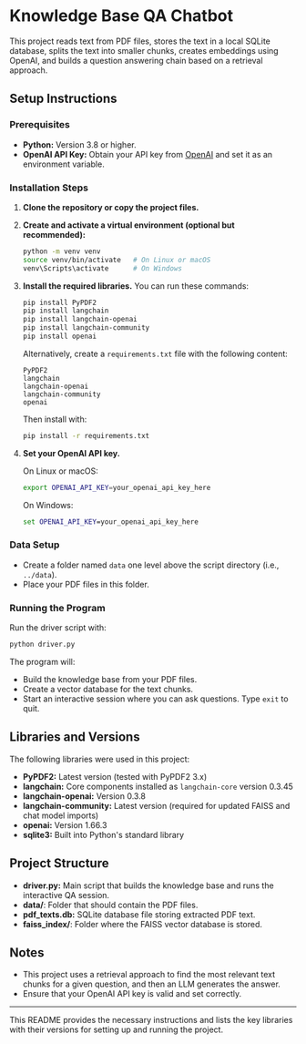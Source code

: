 # Knowledge Base QA Chatbot

This project reads text from PDF files, stores the text in a local SQLite database, splits the text into smaller chunks, creates embeddings using OpenAI, and builds a question answering chain based on a retrieval approach.

## Setup Instructions

### Prerequisites

- **Python:** Version 3.8 or higher.
- **OpenAI API Key:** Obtain your API key from [OpenAI](https://openai.com/) and set it as an environment variable.

### Installation Steps

1. **Clone the repository or copy the project files.**

2. **Create and activate a virtual environment (optional but recommended):**

   ```bash
   python -m venv venv
   source venv/bin/activate   # On Linux or macOS
   venv\Scripts\activate      # On Windows
   ```

3. **Install the required libraries.** You can run these commands:

   ```bash
   pip install PyPDF2
   pip install langchain
   pip install langchain-openai
   pip install langchain-community
   pip install openai
   ```

   Alternatively, create a `requirements.txt` file with the following content:

   ```
   PyPDF2
   langchain
   langchain-openai
   langchain-community
   openai
   ```

   Then install with:

   ```bash
   pip install -r requirements.txt
   ```

4. **Set your OpenAI API key.**

   On Linux or macOS:

   ```bash
   export OPENAI_API_KEY=your_openai_api_key_here
   ```

   On Windows:

   ```cmd
   set OPENAI_API_KEY=your_openai_api_key_here
   ```

### Data Setup

- Create a folder named `data` one level above the script directory (i.e., `../data`).
- Place your PDF files in this folder.

### Running the Program

Run the driver script with:

```bash
python driver.py
```

The program will:
- Build the knowledge base from your PDF files.
- Create a vector database for the text chunks.
- Start an interactive session where you can ask questions. Type `exit` to quit.

## Libraries and Versions

The following libraries were used in this project:

- **PyPDF2:** Latest version (tested with PyPDF2 3.x)
- **langchain:** Core components installed as `langchain-core` version 0.3.45
- **langchain-openai:** Version 0.3.8
- **langchain-community:** Latest version (required for updated FAISS and chat model imports)
- **openai:** Version 1.66.3
- **sqlite3:** Built into Python's standard library

## Project Structure

- **driver.py:** Main script that builds the knowledge base and runs the interactive QA session.
- **data/**: Folder that should contain the PDF files.
- **pdf_texts.db:** SQLite database file storing extracted PDF text.
- **faiss_index/**: Folder where the FAISS vector database is stored.

## Notes

- This project uses a retrieval approach to find the most relevant text chunks for a given question, and then an LLM generates the answer.
- Ensure that your OpenAI API key is valid and set correctly.

---

This README provides the necessary instructions and lists the key libraries with their versions for setting up and running the project.